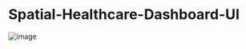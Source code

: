 # Spatial-Healthcare-Dashboard-UI

![image](https://github.com/elifedd/Spatial-Healthcare-Dashboard-UI/assets/95955738/5d36ddc7-5616-4491-b0d1-cdc0f46d76b3)
